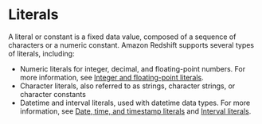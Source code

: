 # Literals<a name="r_Literals"></a>

A literal or constant is a fixed data value, composed of a sequence of characters or a numeric constant\. Amazon Redshift supports several types of literals, including:
+ Numeric literals for integer, decimal, and floating\-point numbers\. For more information, see [Integer and floating\-point literals](r_numeric_literals201.md)\.
+ Character literals, also referred to as strings, character strings, or character constants
+ Datetime and interval literals, used with datetime data types\. For more information, see [Date, time, and timestamp literals](r_Date_and_time_literals.md) and [Interval literals](r_interval_literals.md)\.